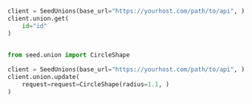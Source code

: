 ```python


client = SeedUnions(base_url="https://yourhost.com/path/to/api", )        
client.union.get(
	id="id"
)
 
```                        


```python
from seed.union import CircleShape

client = SeedUnions(base_url="https://yourhost.com/path/to/api", )        
client.union.update(
	request=request=CircleShape(radius=1.1, )
)
 
```                        


